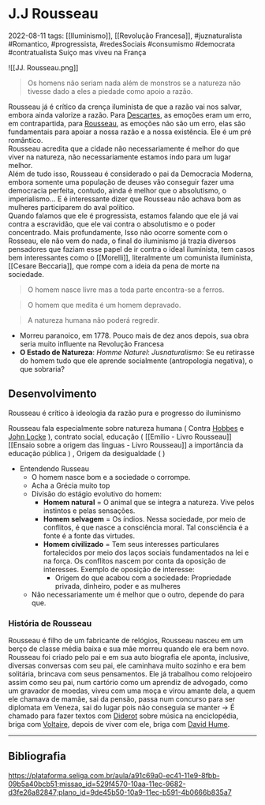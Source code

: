 # J.J Rousseau
2022-08-11
tags: [[Iluminismo]], [[Revolução Francesa]], #juznaturalista #Romantico, #progressista, #redesSociais #consumismo #democrata #contratualista Suíço mas viveu na França

![[JJ. Rousseau.png]]

> Os homens não seriam nada além de monstros se a natureza não tivesse dado a eles a piedade como apoio a razão. 

Rousseau já é crítico da crença iluminista de que a razão vai nos salvar, embora ainda valorize a razão. Para [Descartes](../França/Descartes.md), as emoções eram um erro, em contrapartida, para [Rousseau](Rousseau.md), as emoções não são um erro, elas são fundamentais para apoiar a nossa razão e a nossa existência. Ele é um pré romântico.  
Rousseau acredita que a cidade não necessariamente é melhor do que viver na natureza, não necessariamente estamos indo para um lugar melhor.  
Além de tudo isso, Rousseau é considerado o pai da Democracia Moderna, embora somente uma população de deuses vão conseguir fazer uma democracia perfeita, contudo, ainda é melhor que o absolutismo, o imperialismo... E é interessante dizer que Rousseau não achava bom as mulheres participarem do aval político.  
Quando falamos que ele é progressista, estamos falando que ele já vai contra a escravidão, que ele vai contra o absolutismo e o poder concentrado. Mais profundamente, Isso não ocorre somente com o Rosseau, ele não vem do nada, o final do iluminismo já trazia diversos pensadores que faziam esse papel de ir contra o ideal iluminista, tem casos bem interessantes como o [[Morelli]], literalmente um comunista iluminista, [[Cesare Beccaria]], que rompe com a ideia da pena de morte na sociedade.


> O homem nasce livre mas a toda parte encontra-se a ferros.

> O homem que medita é um homem depravado.

> A natureza humana não poderá regredir.

* Morreu paranoico, em 1778. Pouco mais de dez anos depois, sua obra seria muito influente na Revolução Francesa
* **O Estado de Natureza**: *Homme Naturel*: *Jusnaturalismo*: Se eu retirasse do homem tudo que ele aprende socialmente (antropologia negativa), o que sobraria?

## Desenvolvimento

Rousseau é crítico à ideologia da razão pura e progresso do iluminismo

Rousseau fala especialmente sobre natureza humana ( Contra [Hobbes](../UK-%20United%20Kingdom%20-Reino%20Unido/Hobbes.md) e [John Locke](../Inglaterra/John%20Locke.md) ), contrato social, educação ( [[Emilio - Livro Rousseau]]  [[Ensaio sobre a origem das linguas - Livro Rousseau]] a importância da educação pública  ) , Origem da desigualdade (  )

* Entendendo Russeau
    * O homem nasce bom e a sociedade o corrompe.
    * Acha a Grécia muito top
    * Divisão do estágio evolutivo do homem:
        * **Homem natural** = O animal que se integra a natureza. Vive pelos instintos e pelas sensações. 
        * **Homem selvagem** = Os índios. Nessa sociedade, por meio de conflitos, é que nasce a consciência moral. Tal consciência é a fonte é a fonte das virtudes.
        * **Homem civilizado** = Tem seus interesses particulares fortalecidos por meio dos laços sociais fundamentados na lei e na força. Os conflitos nascem por conta da oposição de interesses. Exemplo de oposição de interesse:
            * Origem do que acabou com a sociedade: Propriedade privada, dinheiro, poder e as mulheres
	* Não necessariamente um é melhor que o outro, depende do para que.

### História de Rousseau

Rousseau é filho de um fabricante de relógios, Rousseau nasceu em um berço de classe média baixa e sua mãe morreu quando ele era bem novo. Rousseau foi criado pelo pai e em sua auto biografia ele aponta, inclusive, diversas conversas com seu pai, ele caminhava muito sozinho e era bem solitária, brincava com seus pensamentos.
Ele já trabalhou como relojoeiro assim como seu pai, num cartório como um aprendiz de advogado, como um gravador de moedas, viveu com uma moça e virou amante dela, a quem ele chamava de mamãe, sai da pensão, passa num concurso para ser diplomata em Veneza, sai do lugar pois não conseguia se manter → É chamado para fazer textos com [Diderot](../França/Diderot.md) sobre música na enciclopédia, briga com [Voltaire](../França/Voltaire.md), depois de viver com ele, briga com [David Hume](../Escócia/David%20Hume.md).

-----------------------------------------------
## Bibliografia

https://plataforma.seliga.com.br/aula/a91c69a0-ec41-11e9-8fbb-09b5a40bcb51;missao_id=529f4570-10aa-11ec-9682-d3fe26a82847;plano_id=9de45b50-10a9-11ec-b591-4b0666b835a7

